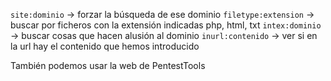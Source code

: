 `site:dominio` -> forzar la búsqueda de ese dominio
`filetype:extension` -> buscar por ficheros con la extensión indicadas php, html, txt
`intex:dominio` -> buscar cosas que hacen alusión al dominio 
`inurl:contenido` -> ver si en la url hay el contenido que hemos introducido

También podemos usar la web de PentestTools